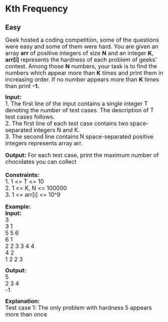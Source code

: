 # Kth Frequency
## Easy
<div class="problems_problem_content__Xm_eO"><p><span style="font-size:18px">Geek hosted a coding competition, some of the questions were easy and some of them were hard. You are given an array <strong>arr</strong> of positive integers of size <strong>N</strong> and an integer <strong>K</strong>, <strong>arr[i]</strong> represents the hardness of each problem of geeks' contest. Among those <strong>N</strong> numbers, your task is to find the numbers which appear more than <strong>K</strong> times and print them in increasing order. If no number appears more than <strong>K</strong> times than print <strong>-1.</strong></span></p>

<p><span style="font-size:18px"><strong>Input: </strong><br>
1. The first line of the input contains a single integer<em> </em> T denoting the number of test cases. The description of&nbsp;T test cases follows.<br>
2. The first line of each test case contains two space-separated integers N and K.<br>
3. The second line contains</span> <span style="font-size:18px">N space-separated positive integers represents array arr.</span><br>
<br>
<span style="font-size:18px"><strong>Output:</strong> For each test case, print the maximum number of chocolates you can collect<br>
<br>
<strong>Constraints:</strong><br>
1. 1 &lt;= T &lt;= 10</span><br>
<span style="font-size:18px">2. 1 &lt;= K, N &lt;= 100000<br>
3. 1 &lt;= arr[i] &lt;= 10^9</span><br>
<br>
<span style="font-size:18px"><strong>Example:<br>
Input:</strong></span><br>
<span style="font-size:18px">3<br>
3 1</span><br>
<span style="font-size:18px">5 5 6</span><br>
<span style="font-size:18px">6 1<br>
2 2 3 3 4 4<br>
4 2<br>
1 2 2 3</span></p>

<p><strong><span style="font-size:18px">Output:</span></strong><br>
<span style="font-size:18px">5<br>
2 3 4<br>
-1</span></p>

<p><span style="font-size:18px"><strong>Explanation:</strong><br>
Test case 1: The only problem with hardness 5 appears more than once</span></p>
</div>